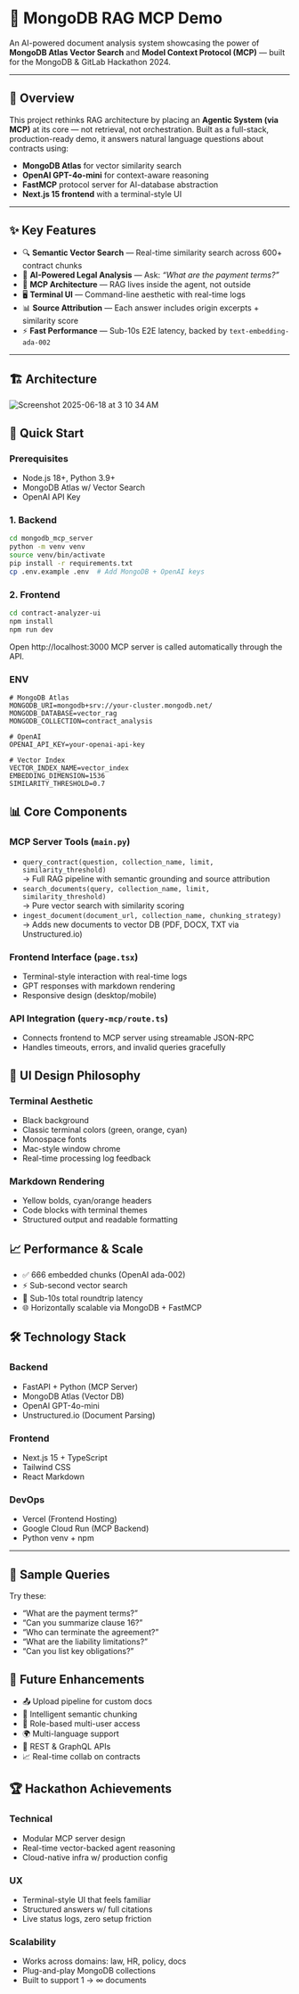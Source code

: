 # 🚀 MongoDB RAG MCP Demo

An AI-powered document analysis system showcasing the power of **MongoDB Atlas Vector Search** and **Model Context Protocol (MCP)** — built for the MongoDB & GitLab Hackathon 2024.

---

## 🎯 Overview

This project rethinks RAG architecture by placing an **Agentic System (via MCP)** at its core — not retrieval, not orchestration. Built as a full-stack, production-ready demo, it answers natural language questions about contracts using:

- **MongoDB Atlas** for vector similarity search  
- **OpenAI GPT-4o-mini** for context-aware reasoning  
- **FastMCP** protocol server for AI-database abstraction  
- **Next.js 15 frontend** with a terminal-style UI  

---

## ✨ Key Features

- 🔍 **Semantic Vector Search** — Real-time similarity search across 600+ contract chunks  
- 🤖 **AI-Powered Legal Analysis** — Ask: _“What are the payment terms?”_  
- 🧠 **MCP Architecture** — RAG lives inside the agent, not outside  
- 🖥️ **Terminal UI** — Command-line aesthetic with real-time logs  
- 📊 **Source Attribution** — Each answer includes origin excerpts + similarity score  
- ⚡ **Fast Performance** — Sub-10s E2E latency, backed by `text-embedding-ada-002`  

---

## 🏗️ Architecture

![Screenshot 2025-06-18 at 3 10 34 AM](https://github.com/user-attachments/assets/05ffa152-adbd-46e0-b1f3-45c69f8e12b1)


## 🚀 Quick Start

### Prerequisites

- Node.js 18+, Python 3.9+  
- MongoDB Atlas w/ Vector Search  
- OpenAI API Key  

### 1. Backend

```bash
cd mongodb_mcp_server
python -m venv venv
source venv/bin/activate
pip install -r requirements.txt
cp .env.example .env  # Add MongoDB + OpenAI keys
```

### 2. Frontend
```bash
cd contract-analyzer-ui
npm install
npm run dev
```

Open http://localhost:3000
MCP server is called automatically through the API.

### ENV
```
# MongoDB Atlas
MONGODB_URI=mongodb+srv://your-cluster.mongodb.net/
MONGODB_DATABASE=vector_rag
MONGODB_COLLECTION=contract_analysis

# OpenAI
OPENAI_API_KEY=your-openai-api-key

# Vector Index
VECTOR_INDEX_NAME=vector_index
EMBEDDING_DIMENSION=1536
SIMILARITY_THRESHOLD=0.7

```

## 📊 Core Components

### MCP Server Tools (`main.py`)
- `query_contract(question, collection_name, limit, similarity_threshold)`  
  → Full RAG pipeline with semantic grounding and source attribution  
- `search_documents(query, collection_name, limit, similarity_threshold)`  
  → Pure vector search with similarity scoring  
- `ingest_document(document_url, collection_name, chunking_strategy)`  
  → Adds new documents to vector DB (PDF, DOCX, TXT via Unstructured.io)

### Frontend Interface (`page.tsx`)
- Terminal-style interaction with real-time logs  
- GPT responses with markdown rendering  
- Responsive design (desktop/mobile)

### API Integration (`query-mcp/route.ts`)
- Connects frontend to MCP server using streamable JSON-RPC  
- Handles timeouts, errors, and invalid queries gracefully  



## 🎨 UI Design Philosophy

### Terminal Aesthetic
- Black background  
- Classic terminal colors (green, orange, cyan)  
- Monospace fonts  
- Mac-style window chrome  
- Real-time processing log feedback  

### Markdown Rendering
- Yellow bolds, cyan/orange headers  
- Code blocks with terminal themes  
- Structured output and readable formatting  


## 📈 Performance & Scale
- ✅ 666 embedded chunks (OpenAI ada-002)  
- ⚡ Sub-second vector search  
- 🧠 Sub-10s total roundtrip latency  
- 🌐 Horizontally scalable via MongoDB + FastMCP  


## 🛠️ Technology Stack

### Backend
- FastAPI + Python (MCP Server)  
- MongoDB Atlas (Vector DB)  
- OpenAI GPT-4o-mini  
- Unstructured.io (Document Parsing)

### Frontend
- Next.js 15 + TypeScript  
- Tailwind CSS  
- React Markdown

### DevOps
- Vercel (Frontend Hosting)  
- Google Cloud Run (MCP Backend)  
- Python venv + npm  

---

## 📝 Sample Queries

Try these:
- “What are the payment terms?”  
- “Can you summarize clause 16?”  
- “Who can terminate the agreement?”  
- “What are the liability limitations?”  
- “Can you list key obligations?”  


## 🔮 Future Enhancements
- 📤 Upload pipeline for custom docs  
- 🧠 Intelligent semantic chunking  
- 🔐 Role-based multi-user access  
- 🌍 Multi-language support  
- 🧩 REST & GraphQL APIs  
- 📈 Real-time collab on contracts  


## 🏆 Hackathon Achievements

### Technical
- Modular MCP server design  
- Real-time vector-backed agent reasoning  
- Cloud-native infra w/ production config  

### UX
- Terminal-style UI that feels familiar  
- Structured answers w/ full citations  
- Live status logs, zero setup friction  

### Scalability
- Works across domains: law, HR, policy, docs  
- Plug-and-play MongoDB collections  
- Built to support 1 → ∞ documents  
